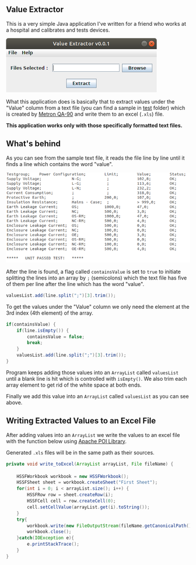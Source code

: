 ## Value Extractor

This is a very simple Java application I've written for a friend who works at a hospital and calibrates and tests devices.

![preview](/images/preview.png)

What this application does is basically that to extract values under the "Value" column from a text file (you can find a sample in [test][1] folder) which is created by [Metron QA-90][2] and write them to an excel (`.xls`) file.

**This application works only with those specifically formatted text files.**

## What's behind 
As you can see from the sample text file, it reads the file line by line until it finds a line which contains the word "value". 

![sample text file](images/values.png)

After the line is found, a flag called `containsValue` is set to `true` to initiate splitting the lines into an array by `;` (semicolons) which the text file has five of them per line after the line which has the word "value".

```java
valuesList.add(line.split(";")[3].trim());
```

To get the values under the "Value" column we only need the element at the 3rd index (4th element) of the array. 

```java
if(containsValue) {
	if(line.isEmpty()) {
	    containsValue = false;
        break;
    }
    valuesList.add(line.split(";")[3].trim());
}
```

Program keeps adding those values into an `ArrayList` called `valuesList` until a blank line is hit which is controlled with `isEmpty()`. We also trim each array element to get rid of the white space at both ends.

Finally we add this value into an `ArrayList` called `valuesList` as you can see above.

## Writing Extracted Values to an Excel File
After adding values into an `ArrayList` we write the values to an excel file with the function below using [Apache POI Library][3].

Generated `.xls` files will be in the same path as their sources.

```java
private void write_toExcel(ArrayList arrayList, File fileName) {
        
	HSSFWorkbook workbook = new HSSFWorkbook();
    HSSFSheet sheet = workbook.createSheet("First Sheet");
    for(int i = 0; i < arrayList.size(); i++) {
	    HSSFRow row = sheet.createRow(i);
        HSSFCell cell = row.createCell(0);
		cell.setCellValue(arrayList.get(i).toString());
    }  
    try{
	    workbook.write(new FileOutputStream(fileName.getCanonicalPath().replace(".txt", "-extracted.xls")));
        workbook.close();
    }catch(IOException e){
	    e.printStackTrace();
    }
}    
```

[1]: https://github.com/andreyuhai/Value-Extractor/tree/master/test
[2]: https://www.celyontecnica.es/var/celyon-1051-qa90MKII.pdf
[3]: https://poi.apache.org/


